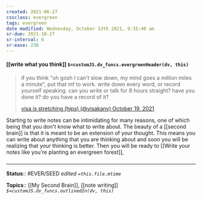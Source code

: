 ```yaml
---
created: 2021-06-27
cssclass: evergreen
tags: evergreen
date modified: Wednesday, October 13th 2021, 9:35:40 am
sr-due: 2021-10-27
sr-interval: 6
sr-ease: 230
---
```


#### [[write what you think]] `$=customJS.dv_funcs.evergreenHeader(dv, this)`

> if you think "oh gosh I can't slow down, my mind goes a million miles a minute", put that mf to work. write down every word, or record yourself speaking. can you write or talk for 8 hours straight? have you done it? do you have a record of it?
> 
> [visa is stretching (hips) (@visakanv) October 19, 2021](https://twitter.com/visakanv/status/1450289708802605056)

Starting to write notes can be intimidating for many reasons, one of which being that you don't know what to write about. The beauty of a [[second brain]] is that it is meant to be an extension of your thought. This means you can write about anything that you are thinking about and soon you will be realizing that your thinking is better. Then you will be ready to [[Write your notes like you're planting an evergreen forest]],

### <hr class="footnote"/>

**Status**:: #EVER/SEED
*edited `=this.file.mtime`*

**Topics**:: [[My Second Brain]],  [[note writing]]
*`$=customJS.dv_funcs.outlinedIn(dv, this)`*

